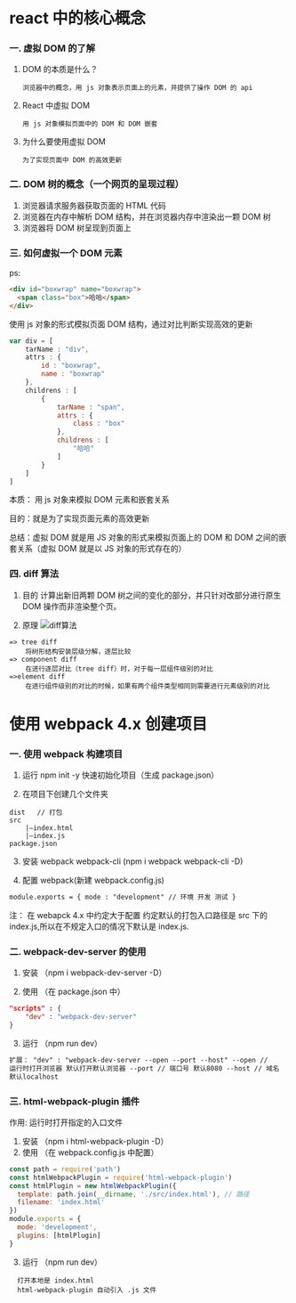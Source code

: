 # react 中的核心概念

### 一. 虚拟 DOM 的了解

1. DOM 的本质是什么？

	`
	   浏览器中的概念，用 js 对象表示页面上的元素，并提供了操作 DOM 的 api
	`

2. React 中虚拟 DOM

	`
	   用 js 对象模拟页面中的 DOM 和 DOM 嵌套
	`

3. 为什么要使用虚拟 DOM

	`
	   为了实现页面中 DOM 的高效更新
	`

### 二. DOM 树的概念（一个网页的呈现过程）

1. 浏览器请求服务器获取页面的 HTML 代码
2. 浏览器在内存中解析 DOM 结构，并在浏览器内存中渲染出一颗 DOM 树
3. 浏览器将 DOM 树呈现到页面上

### 三. 如何虚拟一个 DOM 元素

ps:

```html
<div id="boxwrap" name="boxwrap">
  <span class="box">哈哈</span>
</div>
```

使用 js 对象的形式模拟页面 DOM 结构，通过对比判断实现高效的更新

```javascript
var div = [
	tarName : "div",
	attrs : {
		id : "boxwrap",
		name : "boxwrap"
	},
	childrens : [
		{
			tarName : "span",
			attrs : {
				class : "box"
			},
			childrens : [
				"哈哈"
			]
		}
	]
]
```

本质： 用 js 对象来模拟 DOM 元素和嵌套关系

目的：就是为了实现页面元素的高效更新

总结：虚拟 DOM 就是用 JS 对象的形式来模拟页面上的 DOM 和 DOM 之间的嵌套关系（虚拟 DOM 就是以 JS 对象的形式存在的）

### 四. diff 算法

1. 目的
   计算出新旧两颗 DOM 树之间的变化的部分，并只针对改部分进行原生 DOM 操作而非渲染整个页。

2. 原理
   ![diff算法](https://user-gold-cdn.xitu.io/2018/4/18/162d4772f1f40c49?imageslim 'diff算法')

```
=> tree diff
    将树形结构安装层级分解，逐层比较
=> component diff
	在进行逐层对比（tree diff）时，对于每一层组件级别的对比
=>element diff
	在进行组件级别的对比的时候，如果有两个组件类型相同则需要进行元素级别的对比
```

# 使用 webpack 4.x 创建项目

### 一. 使用 webpack 构建项目

1. 运行 npm init -y 快速初始化项目（生成 package.json）

2. 在项目下创建几个文件夹

```
dist   // 打包
src
    |—index.html
	|—index.js
package.json
```

3. 安装 webpack webpack-cli (npm i webpack webpack-cli -D)

4. 配置 webpack(新建 webpack.config.js)

```html
module.exports = { mode : "development" // 环境 开发 测试 }
```

注： 在 webapck 4.x 中约定大于配置 约定默认的打包入口路径是 src 下的 index.js,所以在不规定入口的情况下默认是 index.js.

### 二. webpack-dev-server 的使用

1. 安装 （npm i webpack-dev-server -D）

2. 使用 （在 package.json 中）

```json
"scripts" : {
	"dev" : "webpack-dev-server"
}
```

3. 运行 （npm run dev）

```html
扩展： "dev" : "webpack-dev-server --open --port --host" --open //
运行时打开浏览器 默认打开默认浏览器 --port // 端口号 默认8080 --host // 域名
默认localhost
```

### 三. html-webpack-plugin 插件

作用: 运行时打开指定的入口文件

1. 安装 （npm i html-webpack-plugin -D）
2. 使用 （在 webpack.config.js 中配置）

```javascript
const path = require('path')
const htmlWebpackPlugin = require('html-webpack-plugin')
const htmlPlugin = new htmlWebpackPlugin({
  template: path.join(__dirname, './src/index.html'), // 路径
  filename: 'index.html'
})
module.exports = {
  mode: 'development',
  plugins: [htmlPlugin]
}
```

3. 运行 （npm run dev）

```
  打开本地是 index.html
  html-webpack-plugin 自动引入 .js 文件
```

